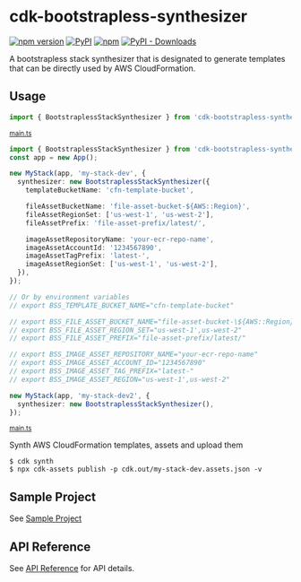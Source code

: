 # cdk-bootstrapless-synthesizer

[![npm version](https://img.shields.io/npm/v/cdk-bootstrapless-synthesizer)](https://www.npmjs.com/package/cdk-bootstrapless-synthesizer)
[![PyPI](https://img.shields.io/pypi/v/cdk-bootstrapless-synthesizer)](https://pypi.org/project/cdk-bootstrapless-synthesizer)
[![npm](https://img.shields.io/npm/dw/cdk-bootstrapless-synthesizer?label=npm%20downloads)](https://www.npmjs.com/package/cdk-bootstrapless-synthesizer)
[![PyPI - Downloads](https://img.shields.io/pypi/dw/cdk-bootstrapless-synthesizer?label=pypi%20downloads)](https://pypi.org/project/cdk-bootstrapless-synthesizer)

A bootstrapless stack synthesizer that is designated to generate templates that can be directly used by AWS CloudFormation.

## Usage
```ts
import { BootstraplessStackSynthesizer } from 'cdk-bootstrapless-synthesizer';
```
<small>[main.ts](sample/src/main.ts)</small>
```ts
import { BootstraplessStackSynthesizer } from 'cdk-bootstrapless-synthesizer';
const app = new App();

new MyStack(app, 'my-stack-dev', {
  synthesizer: new BootstraplessStackSynthesizer({
    templateBucketName: 'cfn-template-bucket',

    fileAssetBucketName: 'file-asset-bucket-${AWS::Region}',
    fileAssetRegionSet: ['us-west-1', 'us-west-2'],
    fileAssetPrefix: 'file-asset-prefix/latest/',

    imageAssetRepositoryName: 'your-ecr-repo-name',
    imageAssetAccountId: '1234567890',
    imageAssetTagPrefix: 'latest-',
    imageAssetRegionSet: ['us-west-1', 'us-west-2'],
  }),
});

// Or by environment variables
// export BSS_TEMPLATE_BUCKET_NAME="cfn-template-bucket"

// export BSS_FILE_ASSET_BUCKET_NAME="file-asset-bucket-\${AWS::Region}"
// export BSS_FILE_ASSET_REGION_SET="us-west-1',us-west-2"
// export BSS_FILE_ASSET_PREFIX="file-asset-prefix/latest/"

// export BSS_IMAGE_ASSET_REPOSITORY_NAME="your-ecr-repo-name"
// export BSS_IMAGE_ASSET_ACCOUNT_ID="1234567890"
// export BSS_IMAGE_ASSET_TAG_PREFIX="latest-"
// export BSS_IMAGE_ASSET_REGION="us-west-1',us-west-2"

new MyStack(app, 'my-stack-dev2', {
  synthesizer: new BootstraplessStackSynthesizer(),
});
```
<small>[main.ts](sample/src/main.ts)</small>

Synth AWS CloudFormation templates, assets and upload them

```shell
$ cdk synth
$ npx cdk-assets publish -p cdk.out/my-stack-dev.assets.json -v
```
## Sample Project

See [Sample Project](./sample/README.md)

## API Reference

See [API Reference](./API.md) for API details.
